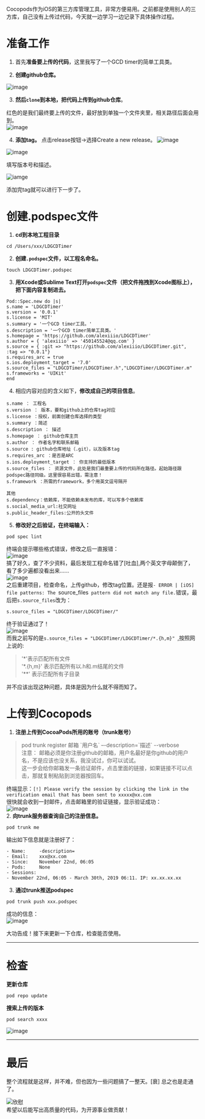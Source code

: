 Cocopods作为iOS的第三方库管理工具，非常方便易用。之前都是使用别人的三方库，自己没有上传过代码，今天就一边学习一边记录下具体操作过程。

# 准备工作
1. 首先**准备要上传的代码**，这里我写了一个GCD timer的简单工具类。


2. **创建github仓库。**    

![image](https://github.com/alexiiio/LD-Notes/blob/master/pics/屏幕快照%202018-11-22%20下午1.13.49.png?raw=true)

3. **然后`clone`到本地，把代码上传到github仓库**。        

红色的是我们最终要上传的文件，最好放到单独一个文件夹里，相关路径后面会用到。   
![image](https://github.com/alexiiio/LD-Notes/blob/master/pics/屏幕快照%202018-11-22%20下午8.57.00.png?raw=true)


4. **添加tag。** 点击release按钮->选择Create a new release。
![image](https://github.com/alexiiio/LD-Notes/blob/master/pics/屏幕快照%202018-11-22%20下午4.15.34.png?raw=true)


![image](https://github.com/alexiiio/LD-Notes/blob/master/pics/io98$2018-11-22$2.png?raw=true)

填写版本号和描述。

![iamge](https://github.com/alexiiio/LD-Notes/blob/master/pics/屏幕快照%202018-11-22%20上午11.20.17.png?raw=true)

添加完tag就可以进行下一步了。

# 创建.podspec文件
1. **cd到本地工程目录**
```
cd /Users/xxx/LDGCDTimer
```
2. **创建`.podspec`文件，以工程名命名。**
```
touch LDGCDTimer.podspec
```
3. **用Xcode或Sublime Text打开`podspec`文件（把文件拖拽到Xcode图标上），把下面内容复制进去。**
```
Pod::Spec.new do |s|
s.name = 'LDGCDTimer'
s.version = '0.0.1'
s.license = 'MIT'
s.summary = '一个GCD timer工具。'
s.description = '一个GCD timer简单工具类。'
s.homepage = 'https://github.com/alexiiio/LDGCDTimer'
s.author = { 'alexiiio' => '450145524@qq.com' }
s.source = { :git => "https://github.com/alexiiio/LDGCDTimer.git", :tag => "0.0.1"}
s.requires_arc = true
s.ios.deployment_target = '7.0'
s.source_files = "LDGCDTimer/LDGCDTimer.h","LDGCDTimer/LDGCDTimer.m"
s.frameworks = 'UIKit'
end
```
4. 相应内容对应的含义如下，**修改成自己的项目信息**。
```
s.name ： 工程名 
s.version ： 版本，要和github上的仓库tag对应
s.license ：授权，前面创建仓库选择的类型
s.summary ：简述 
s.description ： 描述 
s.homepage ： github仓库主页 
s.author ： 作者名字和联系邮箱
s.source : github仓库地址（.git），以及版本tag 
s.requires_arc ：是否是ARC 
s.ios.deployment_target ： 你支持的最低版本 
s.source_files ： 资源文件，此处是我们最重要上传的代码所在路径。起始路径跟podspec路径同级。这里很容易出错，需注意！
s.framework ：所需的framework，多个用英文逗号隔开

其他
s.dependency：依赖库，不能依赖未发布的库，可以写多个依赖库
s.social_media_url:社交网址
s.public_header_files:公开的头文件
```
5. **修改好之后验证，在终端输入：**
```
pod spec lint
```
终端会提示哪些格式错误，修改之后一直报错：  
![image](https://github.com/alexiiio/LD-Notes/blob/master/pics/屏幕快照%202018-11-22%20下午7.03.17.png?raw=true)   
搞了好久，查了不少资料，最后发现工程命名错了[吐血],两个英文字母颠倒了，看了多少遍都没看出来......    
![image](https://ww1.sinaimg.cn/large/6af89bc8gw1f8nufnvwqoj206r06qmx8.jpg)   
之后重建项目，检查命名，上传github，修改tag位置。还是报`- ERROR | [iOS] file patterns: The `source_files` pattern did not match any file.`错误，最后把`s.source_files`改为：   
```
s.source_files = "LDGCDTimer/LDGCDTimer/"
```
终于验证通过了！   
![image](https://github.com/alexiiio/LD-Notes/blob/master/pics/屏幕快照%202018-11-22%20下午7.35.51.png?raw=true)   
而我之前写的是`s.source_files = "LDGCDTimer/LDGCDTimer/*.{h,m}" `,按照网上说的:

> '\*'表示匹配所有文件   
> '\*.{h,m}' 表示匹配所有以.h和.m结尾的文件   
> '**' 表示匹配所有子目录    

并不应该出现这种问题，具体是因为什么就不得而知了。    

# 上传到Cocopods
1. **注册上传到CocoaPods所用的账号（trunk账号）**    
> pod trunk register 邮箱 \`用户名\` –-description=\`描述\` --verbose   
注意： 邮箱必须是你注册github的邮箱，用户名最好是你github的用户名，不是应该也没关系，我没试过，你可以试试。    
这一步会给你邮箱发一条验证邮件，点击里面的链接，如果链接不可以点击，那就复制粘贴到浏览器按回车。   

终端显示：`[!] Please verify the session by clicking the link in the verification email that has been sent to xxxxx@xx.com
`    
很快就会收到一封邮件，点击邮箱里的验证链接，显示验证成功：   
![image](https://github.com/alexiiio/LD-Notes/blob/master/pics/WechatIMG560.jpeg?raw=true)    
2. **向trunk服务器查询自己的注册信息。**
```
pod trunk me
```
输出如下信息就是注册好了：
```
- Name:     -description=
- Email:    xxx@xx.com
- Since:    November 22nd, 06:05
- Pods:     None
- Sessions:
- November 22nd, 06:05 - March 30th, 2019 06:11. IP: xx.xx.xx.xx
```
3. **通过trunk推送podspec**
```
pod trunk push xxx.podspec
```
成功的信息：   
![image](https://github.com/alexiiio/LD-Notes/blob/master/pics/屏幕快照%202018-11-22%20下午8.36.12.png?raw=true)    

大功告成！接下来更新一下仓库，检查能否使用。    

------
# 检查

**更新仓库**
```
pod repo update
```
**搜索上传的版本**
```
pod search xxxx
```
![image](https://github.com/alexiiio/LD-Notes/blob/master/pics/屏幕快照%202018-11-22%20下午8.46.52.png?raw=true)   

----
# 最后
整个流程就是这样，并不难，但也因为一些问题搞了一整天。[衰] 总之也是走通了。    

![欣慰](https://timgsa.baidu.com/timg?image&quality=80&size=b9999_10000&sec=1542902282747&di=19bafef1992a28877666851b84277c3c&imgtype=0&src=http%3A%2F%2Fspider.nosdn.127.net%2F4884045dbfd58d7ec1f9e364f66304f5.jpeg)    
希望以后能写出高质量的代码，为开源事业做贡献！
